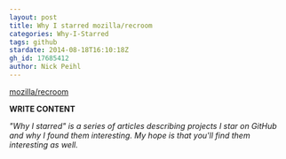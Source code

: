 ```yaml
---
layout: post
title: Why I starred mozilla/recroom
categories: Why-I-Starred
tags: github
stardate: 2014-08-18T16:10:18Z
gh_id: 17685412
author: Nick Peihl
---
```


[mozilla/recroom](https://github.com/mozilla/recroom)

**WRITE CONTENT**

*"Why I starred" is a series of articles describing projects I star on GitHub and why I found them interesting. My hope is that you'll find them interesting as well.*

